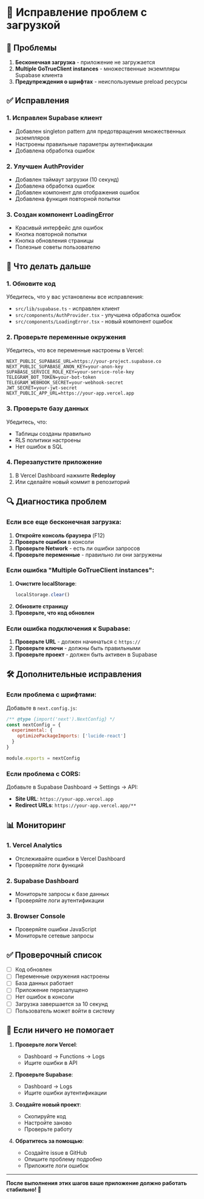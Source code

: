 # 🔧 Исправление проблем с загрузкой

## 🚨 Проблемы
1. **Бесконечная загрузка** - приложение не загружается
2. **Multiple GoTrueClient instances** - множественные экземпляры Supabase клиента
3. **Предупреждения о шрифтах** - неиспользуемые preload ресурсы

## ✅ Исправления

### 1. Исправлен Supabase клиент
- Добавлен singleton pattern для предотвращения множественных экземпляров
- Настроены правильные параметры аутентификации
- Добавлена обработка ошибок

### 2. Улучшен AuthProvider
- Добавлен таймаут загрузки (10 секунд)
- Добавлена обработка ошибок
- Добавлен компонент для отображения ошибок
- Добавлена функция повторной попытки

### 3. Создан компонент LoadingError
- Красивый интерфейс для ошибок
- Кнопка повторной попытки
- Кнопка обновления страницы
- Полезные советы пользователю

## 🚀 Что делать дальше

### 1. Обновите код
Убедитесь, что у вас установлены все исправления:
- `src/lib/supabase.ts` - исправлен клиент
- `src/components/AuthProvider.tsx` - улучшена обработка ошибок
- `src/components/LoadingError.tsx` - новый компонент ошибок

### 2. Проверьте переменные окружения
Убедитесь, что все переменные настроены в Vercel:
```env
NEXT_PUBLIC_SUPABASE_URL=https://your-project.supabase.co
NEXT_PUBLIC_SUPABASE_ANON_KEY=your-anon-key
SUPABASE_SERVICE_ROLE_KEY=your-service-role-key
TELEGRAM_BOT_TOKEN=your-bot-token
TELEGRAM_WEBHOOK_SECRET=your-webhook-secret
JWT_SECRET=your-jwt-secret
NEXT_PUBLIC_APP_URL=https://your-app.vercel.app
```

### 3. Проверьте базу данных
Убедитесь, что:
- Таблицы созданы правильно
- RLS политики настроены
- Нет ошибок в SQL

### 4. Перезапустите приложение
1. В Vercel Dashboard нажмите **Redeploy**
2. Или сделайте новый коммит в репозиторий

## 🔍 Диагностика проблем

### Если все еще бесконечная загрузка:

1. **Откройте консоль браузера** (F12)
2. **Проверьте ошибки** в консоли
3. **Проверьте Network** - есть ли ошибки запросов
4. **Проверьте переменные** - правильно ли они загружены

### Если ошибка "Multiple GoTrueClient instances":

1. **Очистите localStorage**:
   ```javascript
   localStorage.clear()
   ```
2. **Обновите страницу**
3. **Проверьте, что код обновлен**

### Если ошибка подключения к Supabase:

1. **Проверьте URL** - должен начинаться с `https://`
2. **Проверьте ключи** - должны быть правильными
3. **Проверьте проект** - должен быть активен в Supabase

## 🛠 Дополнительные исправления

### Если проблема с шрифтами:
Добавьте в `next.config.js`:
```javascript
/** @type {import('next').NextConfig} */
const nextConfig = {
  experimental: {
    optimizePackageImports: ['lucide-react']
  }
}

module.exports = nextConfig
```

### Если проблема с CORS:
Добавьте в Supabase Dashboard → Settings → API:
- **Site URL**: `https://your-app.vercel.app`
- **Redirect URLs**: `https://your-app.vercel.app/**`

## 📊 Мониторинг

### 1. Vercel Analytics
- Отслеживайте ошибки в Vercel Dashboard
- Проверяйте логи функций

### 2. Supabase Dashboard
- Мониторьте запросы к базе данных
- Проверяйте логи аутентификации

### 3. Browser Console
- Проверяйте ошибки JavaScript
- Мониторьте сетевые запросы

## ✅ Проверочный список

- [ ] Код обновлен
- [ ] Переменные окружения настроены
- [ ] База данных работает
- [ ] Приложение перезапущено
- [ ] Нет ошибок в консоли
- [ ] Загрузка завершается за 10 секунд
- [ ] Пользователь может войти в систему

## 🚨 Если ничего не помогает

1. **Проверьте логи Vercel**:
   - Dashboard → Functions → Logs
   - Ищите ошибки в API

2. **Проверьте Supabase**:
   - Dashboard → Logs
   - Ищите ошибки аутентификации

3. **Создайте новый проект**:
   - Скопируйте код
   - Настройте заново
   - Проверьте работу

4. **Обратитесь за помощью**:
   - Создайте issue в GitHub
   - Опишите проблему подробно
   - Приложите логи ошибок

---

**После выполнения этих шагов ваше приложение должно работать стабильно! 🎉**
